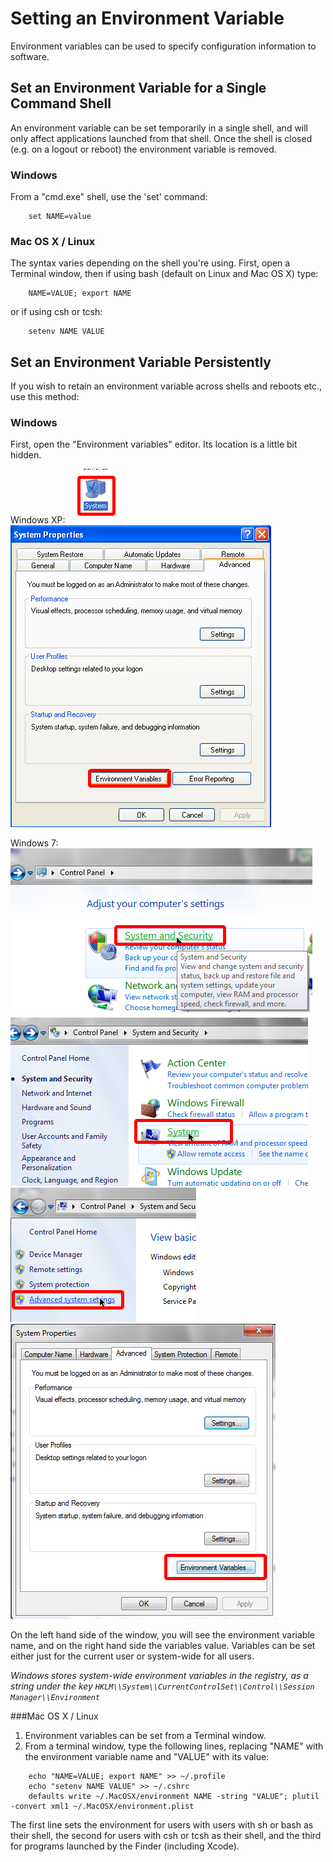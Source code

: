 # Setting an Environment Variable
Environment variables can be used to specify configuration information to software.

## Set an Environment Variable for a Single Command Shell
An environment variable can be set temporarily in a single shell, and will only affect applications launched from that shell. Once the shell is closed (e.g. on a logout or reboot) the environment variable is removed.

### Windows
From a "cmd.exe" shell, use the 'set' command:
```
	set NAME=value
```

### Mac OS X / Linux
The syntax varies depending on the shell you're using. First, open a Terminal window, then if using bash (default on Linux and Mac OS X) type:
```
    NAME=VALUE; export NAME
```
or if using csh or tcsh:
```
    setenv NAME VALUE
```

## Set an Environment Variable Persistently
If you wish to retain an environment variable across shells and reboots etc., use this method:

### Windows
First, open the "Environment variables" editor. Its location is a little bit hidden.

Windows XP:
![Open the system control panel.][windows_system_control_panel]
![Click the "Environment variables" button.][windows_env_vars_button.png]

Windows 7:
![In Windows 7 Control Panel, choose "System and Security".][windows_7_system_control_panel_1]
![Next, click on the heading "System".][windows_7_system_control_panel_2]
![Next, click on "Advanced system settings"in the sidebar.][windows_7_system_control_panel_3]
![Next, click the "Environment variables" button.][windows_7_system_control_panel_4]

On the left hand side of the window, you will see the environment variable name, and on the right hand side the variables value. Variables can be set either just for the current user or system-wide for all users.

*Windows stores system-wide environment variables in the registry, as a string under the key `HKLM\\System\\CurrentControlSet\\Control\\Session Manager\\Environment`*

###Mac OS X / Linux
1.   Environment variables can be set from a Terminal window.
2.   From a terminal window, type the following lines, replacing "NAME" with the environment variable name and "VALUE" with its value:

```
    echo "NAME=VALUE; export NAME" >> ~/.profile
    echo "setenv NAME VALUE" >> ~/.cshrc
    defaults write ~/.MacOSX/environment NAME -string "VALUE"; plutil -convert xml1 ~/.MacOSX/environment.plist
```

The first line sets the environment for users with users with sh or bash as their shell, the second for users with csh or tcsh as their shell, and the third for programs launched by the Finder (including Xcode).


[windows_system_control_panel]: ../_media/windows_system_control_panel.png
[windows_env_vars_button.png]: ../_media/windows_env_vars_button.png
[windows_7_system_control_panel_1]: ../_media/windows_7_system_control_panel_1.png
[windows_7_system_control_panel_2]: ../_media/windows_7_system_control_panel_2.png
[windows_7_system_control_panel_3]: ../_media/windows_7_system_control_panel_3.png
[windows_7_system_control_panel_4]: ../_media/windows_7_system_control_panel_4.png
